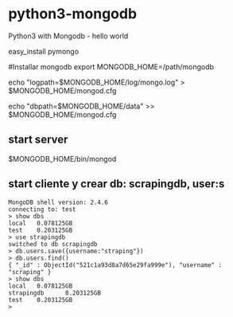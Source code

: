 python3-mongodb
===============

Python3 with Mongodb - hello world



easy_install pymongo


#Installar mongodb
export MONGODB_HOME=/path/mongodb

echo "logpath=$MONGODB_HOME/log/mongo.log" > $MONGODB_HOME/mongod.cfg

echo "dbpath=$MONGODB_HOME/data" >> $MONGODB_HOME/mongod.cfg

## start server
$MONGODB_HOME/bin/mongod

## start cliente y crear db: scrapingdb, user:s
	MongoDB shell version: 2.4.6
	connecting to: test
	> show dbs
	local   0.078125GB
	test    0.203125GB
	> use strapingdb
	switched to db scrapingdb
	> db.users.save({username:"straping"})
	> db.users.find()
	{ "_id" : ObjectId("521c1a93d8a7d65e29fa999e"), "username" : "scraping" }
	> show dbs
	local   0.078125GB
	strapingdb      0.203125GB
	test    0.203125GB
	>
